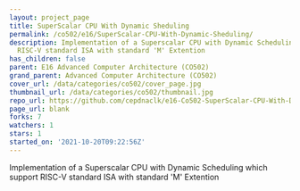 ```yaml
---
layout: project_page
title: SuperScalar CPU With Dynamic Sheduling
permalink: /co502/e16/SuperScalar-CPU-With-Dynamic-Sheduling/
description: Implementation of a Superscalar CPU with Dynamic Scheduling which support
  RISC-V standard ISA with standard 'M' Extention
has_children: false
parent: E16 Advanced Computer Architecture (CO502)
grand_parent: Advanced Computer Architecture (CO502)
cover_url: /data/categories/co502/cover_page.jpg
thumbnail_url: /data/categories/co502/thumbnail.jpg
repo_url: https://github.com/cepdnaclk/e16-Co502-SuperScalar-CPU-With-Dynamic-Sheduling
page_url: blank
forks: 7
watchers: 1
stars: 1
started_on: '2021-10-20T09:22:56Z'
---
```


Implementation of a Superscalar CPU with Dynamic Scheduling which support RISC-V standard ISA with standard 'M' Extention
